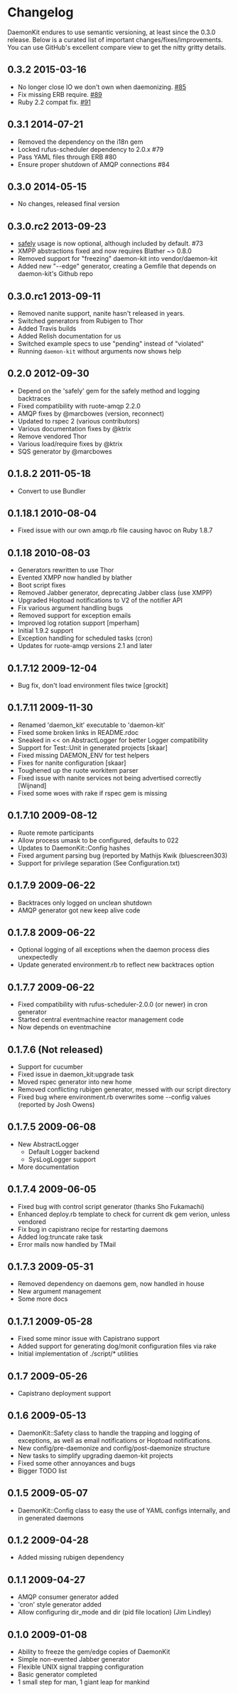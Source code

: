 # Changelog

DaemonKit endures to use semantic versioning, at least since the 0.3.0 release.
Below is a curated list of important changes/fixes/improvements. You can use
GitHub's excellent compare view to get the nitty gritty details.

## 0.3.2 2015-03-16

* No longer close IO we don't own when daemonizing. [#85](https://github.com/kennethkalmer/daemon-kit/issues/85)
* Fix missing ERB require. [#89](https://github.com/kennethkalmer/daemon-kit/issues/89)
* Ruby 2.2 compat fix. [#91](https://github.com/kennethkalmer/daemon-kit/issues/91)

## 0.3.1 2014-07-21

* Removed the dependency on the i18n gem
* Locked rufus-scheduler dependency to 2.0.x #79
* Pass YAML files through ERB #80
* Ensure proper shutdown of AMQP connections #84

## 0.3.0 2014-05-15

* No changes, released final version

## 0.3.0.rc2 2013-09-23

* [safely](https://github.com/kennethkalmer/safely) usage is now optional, although included by default. #73
* XMPP abstractions fixed and now requires Blather ~> 0.8.0
* Removed support for "freezing" daemon-kit into vendor/daemon-kit
* Added new "--edge" generator, creating a Gemfile that depends on daemon-kit's Github repo

## 0.3.0.rc1 2013-09-11

* Removed nanite support, nanite hasn't released in years.
* Switched generators from Rubigen to Thor
* Added Travis builds
* Added Relish documentation for us
* Switched example specs to use "pending" instead of "violated"
* Running `daemon-kit` without arguments now shows help

## 0.2.0 2012-09-30

* Depend on the 'safely' gem for the safely method and logging backtraces
* Fixed compatibility with ruote-amqp 2.2.0
* AMQP fixes by @marcbowes (version, reconnect)
* Updated to rspec 2 (various contributors)
* Various documentation fixes by @ktrix
* Remove vendored Thor
* Various load/require fixes by @ktrix
* SQS generator by @marcbowes

## 0.1.8.2 2011-05-18

* Convert to use Bundler

## 0.1.18.1 2010-08-04

* Fixed issue with our own amqp.rb file causing havoc on Ruby 1.8.7

## 0.1.18 2010-08-03

* Generators rewritten to use Thor
* Evented XMPP now handled by blather
* Boot script fixes
* Removed Jabber generator, deprecating Jabber class (use XMPP)
* Upgraded Hoptoad notifications to V2 of the notifier API
* Fix various argument handling bugs
* Removed support for exception emails
* Improved log rotation support [mperham]
* Initial 1.9.2 support
* Exception handling for scheduled tasks (cron)
* Updates for ruote-amqp versions 2.1 and later

## 0.1.7.12 2009-12-04

* Bug fix, don't load environment files twice [grockit]

## 0.1.7.11 2009-11-30

* Renamed 'daemon_kit' executable to 'daemon-kit'
* Fixed some broken links in README.rdoc
* Sneaked in << on AbstractLogger for better Logger compatibility
* Support for Test::Unit in generated projects [skaar]
* Fixed missing DAEMON_ENV for test helpers
* Fixes for nanite configuration [skaar]
* Toughened up the ruote workitem parser
* Fixed issue with nanite services not being advertised correctly [Wijnand]
* Fixed some woes with rake if rspec gem is missing

## 0.1.7.10 2009-08-12

* Ruote remote participants
* Allow process umask to be configured, defaults to 022
* Updates to DaemonKit::Config hashes
* Fixed argument parsing bug (reported by Mathijs Kwik (bluescreen303)
* Support for privilege separation (See Configuration.txt)

## 0.1.7.9 2009-06-22

* Backtraces only logged on unclean shutdown
* AMQP generator got new keep alive code

## 0.1.7.8 2009-06-22

* Optional logging of all exceptions when the daemon process dies
  unexpectedly
* Update generated environment.rb to reflect new backtraces option

## 0.1.7.7 2009-06-22

* Fixed compatibility with rufus-scheduler-2.0.0 (or newer) in cron
  generator
* Started central eventmachine reactor management code
* Now depends on eventmachine

## 0.1.7.6 (Not released)

* Support for cucumber
* Fixed issue in daemon_kit:upgrade task
* Moved rspec generator into new home
* Removed conflicting rubigen generator, messed with our script directory
* Fixed bug where environment.rb overwrites some --config values (reported by Josh Owens)

## 0.1.7.5 2009-06-08

* New AbstractLogger
  * Default Logger backend
  * SysLogLogger support
* More documentation

## 0.1.7.4 2009-06-05

* Fixed bug with control script generator (thanks Sho Fukamachi)
* Enhanced deploy.rb template to check for current dk gem verion,
  unless vendored
* Fix bug in capistrano recipe for restarting daemons
* Added log:truncate rake task
* Error mails now handled by TMail

## 0.1.7.3 2009-05-31

* Removed dependency on daemons gem, now handled in house
* New argument management
* Some more docs

## 0.1.7.1 2009-05-28

* Fixed some minor issue with Capistrano support
* Added support for generating dog/monit configuration files via rake
* Initial implementation of ./script/* utilities

## 0.1.7 2009-05-26

* Capistrano deployment support

## 0.1.6 2009-05-13

* DaemonKit::Safety class to handle the trapping and logging of
  exceptions, as well as email notifications or Hoptoad notifications.
* New config/pre-daemonize and config/post-daemonize structure
* New tasks to simplify upgrading daemon-kit projects
* Fixed some other annoyances and bugs
* Bigger TODO list

## 0.1.5 2009-05-07

* DaemonKit::Config class to easy the use of YAML configs internally,
  and in generated daemons

## 0.1.2 2009-04-28

* Added missing rubigen dependency

## 0.1.1 2009-04-27

* AMQP consumer generator added
* 'cron' style generator added
* Allow configuring dir_mode and dir (pid file location) (Jim Lindley)

## 0.1.0 2009-01-08

* Ability to freeze the gem/edge copies of DaemonKit
* Simple non-evented Jabber generator
* Flexible UNIX signal trapping configuration
* Basic generator completed
* 1 small step for man, 1 giant leap for mankind
